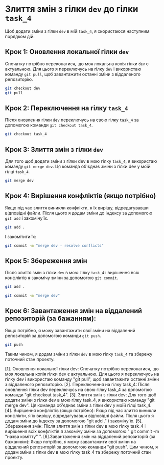 # Злиття змін з гілки `dev` до гілки `task_4`

Щоб додати зміни з гілки `dev` в мій `task_4`, я скористаюся наступним порядком дій:

## Крок 1: Оновлення локальної гілки `dev`
Спочатку потрібно переконатися, що моя локальна копія гілки `dev` є актуальною. Для цього я переключусь на гілку `dev` і використаю команду `git pull`, щоб завантажити останні зміни з віддаленого репозиторію.

```bash
git checkout dev
git pull
```

## Крок 2: Переключення на гілку `task_4`
Після оновлення гілки `dev` переключусь на свою гілку `task_4` за допомогою команди `git checkout task_4`.

```bash
git checkout task_4
```

## Крок 3: Злиття змін з гілки `dev`
Для того щоб додати зміни з гілки dev в мою гілку `task_4`, я використаю команду `git merge dev`. Ця команда об'єднає зміни з гілки dev у моїй гілці `task_4`.

```bash
git merge dev
```

## Крок 4: Вирішення конфліктів (якщо потрібно)
Якщо під час злиття виникли конфлікти, я їх вирішу, відредагувавши відповідні файли. Після цього я додам зміни до індексу за допомогою `git add` і закомічу їх.

```bash
git add .
```

І закомітити їх:

```bash
git commit -m "merge dev - resolve conflicts"
```

## Крок 5: Збереження змін
Після злиття змін з гілки `dev` в мою гілку `task_4` і вирішення всіх конфліктів я закомічу зміни за допомогою `git commit`.

```bash
git add .
```

```bash
git commit -m "merge dev"
```

## Крок 6: Завантаження змін на віддалений репозиторій (за бажанням):
Якщо потрібно, я можу завантажити свої зміни на віддалений репозиторій за допомогою команди `git push`.

```bash
git push
```

Таким чином, я додам зміни з гілки `dev` в мою гілку `task_4` та збережу поточний стан проекту.


















[1]. Оновлення локальної гілки dev: Спочатку потрібно переконатися, що моя локальна копія гілки dev є актуальною. Для цього я переключусь на гілку dev і використаю команду "git pull", щоб завантажити останні зміни з віддаленого репозиторію.
[2]. Переключення на гілку task_4: Після оновлення гілки dev переключусь на свою гілку task_4 за допомогою команди "git checkout task_4".
[3]. Злиття змін з гілки dev: Для того щоб додати зміни з гілки dev в мою гілку task_4, я використаю команду "git merge dev". Ця команда об'єднає зміни з гілки dev у моїй гілці task_4.
[4]. Вирішення конфліктів (якщо потрібно): Якщо під час злиття виникли конфлікти, я їх вирішу, відредагувавши відповідні файли. Після цього я додам зміни до індексу за допомогою "git add ." і закомічу їх.
[5]. Збереження змін: Після злиття змін з гілки dev в мою гілку task_4 і вирішення всіх конфліктів я закомічу зміни за допомогою " git commit -m "назва комітту" ".
[6].Завантаження змін на віддалений репозиторій (за бажанням): Якщо потрібно, я можу завантажити свої зміни на віддалений репозиторій за допомогою команди "git push".
Цим чином, я додам зміни з гілки dev в мою гілку task_4 та збережу поточний стан проекту.
